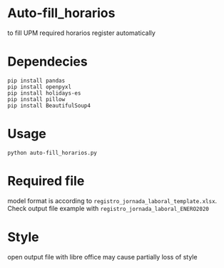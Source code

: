 # Auto-fill_horarios
to fill UPM required horarios register automatically

# Dependecies
```
pip install pandas
pip install openpyxl
pip install holidays-es
pip install pillow
pip install BeautifulSoup4
```

# Usage
```
python auto-fill_horarios.py
```

# Required file
model format is according to `registro_jornada_laboral_template.xlsx`. Check output file example with `registro_jornada_laboral_ENERO2020`

# Style
open output file with libre office may cause partially loss of style 